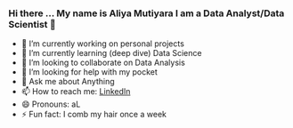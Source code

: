 ### Hi there ... My name is Aliya Mutiyara I am a Data Analyst/Data Scientist 👋



- 🔭 I’m currently working on personal projects
- 🌱 I’m currently learning (deep dive) Data Science
- 👯 I’m looking to collaborate on Data Analysis
- 🤔 I’m looking for help with my pocket
- 💬 Ask me about Anything
- 📫 How to reach me: [LinkedIn](http://linkedin.com/in/aliyamu)
- 😄 Pronouns: aL
- ⚡ Fun fact: I comb my hair once a week

